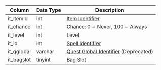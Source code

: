 | Column     | Data Type | Description                                                                      |
| ---------- | --------- | -------------------------------------------------------------------------------- |
| it_itemid  | int       | [Item Identifier](items.md)                                                      |
| it_chance  | int       | Chance: 0 = Never, 100 = Always                                                  |
| it_level   | int       | Level                                                                            |
| it_id      | int       | [Spell Identifier](spells_new.md)                                                |
| it_qglobal | varchar   | [Quest Global Identifier](quest_globals.md) (Deprecated)                         |
| it_bagslot | tinyint   | [Bag Slot](https://eqemu.gitbook.io/server/categories/inventory/inventory-slots) |